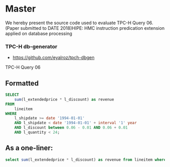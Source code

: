 # Master
We hereby present the source code used to evaluate TPC-H Query 06. (Paper submitted to DATE 2018)HIPE: HMC instruction predication extension applied on database processing

### TPC-H db-generator
- https://github.com/eyalroz/tpch-dbgen

TPC-H Query 06
## Formatted
```sql
SELECT
    sum(l_extendedprice * l_discount) as revenue
FROM
    lineitem
WHERE
    l_shipdate >= date '1994-01-01'
    AND l_shipdate < date '1994-01-01' + interval '1' year
    AND l_discount between 0.06 - 0.01 AND 0.06 + 0.01
    AND l_quantity < 24;
```

## As a one-liner:
```sql
select sum(l_extendedprice * l_discount) as revenue from lineitem where l_shipdate >= date '1994-01-01' and l_shipdate < date '1994-01-01' + interval '1' year and l_discount between 0.06 - 0.01 AND 0.06 + 0.01 and l_quantity < 24;
```
